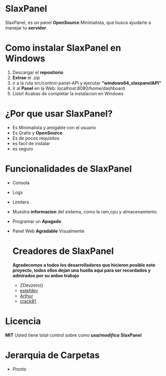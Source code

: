 # SlaxPanel

SlaxPanel, es un panel **OpenSource** Minimalista, que busca ayudarte a manejar tu **servidor**.

# Como instalar SlaxPanel en Windows
1. Descargar el **repositorio**
2. **Extrae** el .zip
3. ir a la ruta src/control-panel-API y ejecutar **"windows64_slaxpanelAPI"**
4. Ir al **Panel** en la Web: localhost:8080/home/dashboard
5. Listo! Acabas de completar la instalacion en Windows
  
# ¿Por que usar SlaxPanel?

- Es Minimalista y amigable con el usuario
- Es Gratis y **OpenSource**
- Es de pocos requisitos
- es facil de instalar
- es seguro

# Funcionalidades de SlaxPanel

- Consola
- Logs
- Limiters
- Muestra **informacion** del sistema, como la ram,cpu y almacenamiento.
- Programar un **Apagado**
- Panel Web **Agradable** Visualmente

  # Creadores de SlaxPanel

  **Agradecemos a todos los desarrolladores que hicieron posible este proyecto, todos ellos dejan una
  huella aqui para ser recordados y admirados por su arduo trabajo**

  - ZDevzero()
  - [estefdev](https://github.com/EstefSpace)
  - [Arthur](https://github.com/Arthur-Leftboard)
  - [crack81](https://github.com/GarnicaJR)


# Licencia
****MIT****
Usted tiene total control sobre como ***usa/modifica*** **SlaxPanel**

# Jerarquia de Carpetas


- *Pronto*
